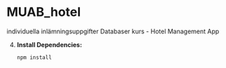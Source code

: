 # MUAB_hotel
individuella inlämningsuppgifter Databaser kurs - Hotel Management App

4. **Install Dependencies:**
    ```
    npm install
    ```
